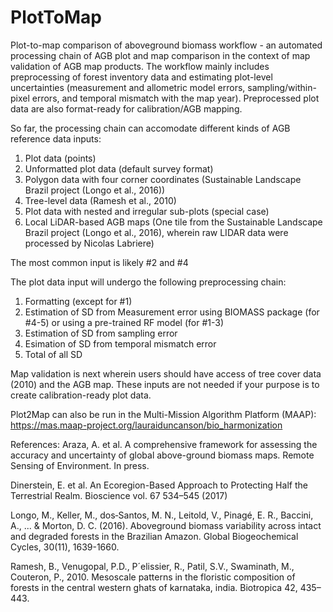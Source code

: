 # PlotToMap
Plot-to-map comparison of aboveground biomass workflow - an automated processing chain of AGB plot and map comparison in the context of map validation of AGB map products. The workflow mainly includes preprocessing of forest inventory data and estimating plot-level uncertainties (measurement and allometric model errors, sampling/within-pixel errors, and temporal mismatch with the map year). Preprocessed plot data are also format-ready for calibration/AGB mapping. 

So far, the processing chain can accomodate different kinds of AGB reference data inputs:
1. Plot data (points)
2. Unformatted plot data (default survey format)
3. Polygon data with four corner coordinates (Sustainable Landscape Brazil project (Longo et al., 2016))
4. Tree-level data (Ramesh et al., 2010)
5. Plot data with nested and irregular sub-plots (special case)  
6. Local LiDAR-based AGB maps (One tile from the Sustainable Landscape Brazil project (Longo et al., 2016), wherein raw LIDAR data were processed by Nicolas Labriere)

The most common input is likely #2 and #4

The plot data input will undergo the following preprocessing chain: 
1. Formatting (except for #1)
2. Estimation of SD from Measurement error using BIOMASS package (for #4-5) or using a pre-trained RF model (for #1-3)
3. Estimation of SD from sampling error 
4. Esimation of SD from temporal mismatch error
5. Total of all SD

Map validation is next wherein users should have access of tree cover data (2010) and the AGB map. These inputs are not needed if your purpose is to create calibration-ready plot data.

Plot2Map can also be run in the Multi-Mission Algorithm Platform (MAAP): https://mas.maap-project.org/lauraiduncanson/bio_harmonization

References:
Araza, A. et al. A comprehensive framework for assessing the accuracy and uncertainty of global above-ground biomass maps. Remote Sensing of Environment. In press. 

Dinerstein, E. et al. An Ecoregion-Based Approach to Protecting Half the Terrestrial Realm. Bioscience vol. 67 534–545 (2017)

Longo, M., Keller, M., dos‐Santos, M. N., Leitold, V., Pinagé, E. R., Baccini, A., ... & Morton, D. C. (2016). Aboveground biomass variability across intact and degraded forests in the Brazilian Amazon. Global Biogeochemical Cycles, 30(11), 1639-1660.

Ramesh, B., Venugopal, P.D., P´elissier, R., Patil, S.V., Swaminath, M., Couteron, P., 2010. Mesoscale patterns in the floristic composition of forests in the central western
ghats of karnataka, india. Biotropica 42, 435–443.
